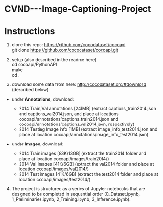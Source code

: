 # CVND---Image-Captioning-Project

# Instructions  
1. clone this repo: https://github.com/cocodataset/cocoapi  
git clone https://github.com/cocodataset/cocoapi.git  

2. setup (also described in the readme here)  
cd cocoapi/PythonAPI  
make  
cd ..  

3. download some data from here: http://cocodataset.org/#download (described below)

* under **Annotations**, download:
  * 2014 Train/Val annotations [241MB] (extract captions_train2014.json and captions_val2014.json, and place at locations cocoapi/annotations/captions_train2014.json and cocoapi/annotations/captions_val2014.json, respectively)  
  * 2014 Testing Image info [1MB] (extract image_info_test2014.json and place at location cocoapi/annotations/image_info_test2014.json)

* under **Images**, download:
  * 2014 Train images [83K/13GB] (extract the train2014 folder and place at location cocoapi/images/train2014/)
  * 2014 Val images [41K/6GB] (extract the val2014 folder and place at location cocoapi/images/val2014/)
  * 2014 Test images [41K/6GB] (extract the test2014 folder and place at location cocoapi/images/test2014/)

4. The project is structured as a series of Jupyter notebooks that are designed to be completed in sequential order (0_Dataset.ipynb, 1_Preliminaries.ipynb, 2_Training.ipynb, 3_Inference.ipynb).
